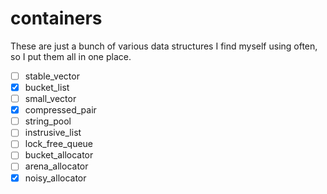 # containers

These are just a bunch of various data structures I find myself using often, so I put them all in one place.

- [ ] stable_vector
- [X] bucket_list
- [ ] small_vector
- [X] compressed_pair
- [ ] string_pool
- [ ] instrusive_list
- [ ] lock_free_queue
- [ ] bucket_allocator
- [ ] arena_allocator
- [X] noisy_allocator
